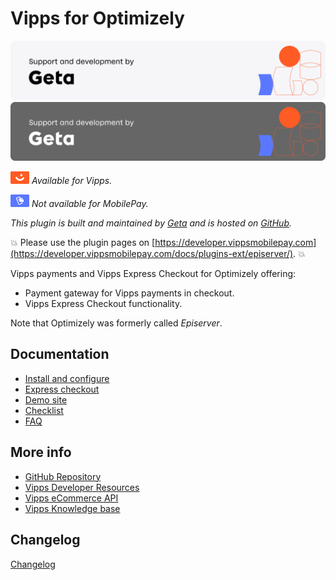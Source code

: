 <!-- START_METADATA
---
title: Vipps for Optimizely
sidebar_label: Introduction
sidebar_position: 1
pagination_next: null
pagination_prev: null
---
END_METADATA -->

# Vipps for Optimizely

![Support and development by Geta ](./docs/images/geta.svg#gh-light-mode-only)![Support and development by Geta](./docs/images/geta_dark.svg#gh-dark-mode-only)

![Vipps](./docs/images/vipps.png) *Available for Vipps.*

![MobilePay](./docs/images/mp.png) *Not available for MobilePay.*

*This plugin is built and maintained by [Geta](https://getadigital.com/?epslanguage=en) and is hosted on [GitHub](https://github.com/vippsas/vipps-episerver).*

<!-- START_COMMENT -->
💥 Please use the plugin pages on [https://developer.vippsmobilepay.com](https://developer.vippsmobilepay.com/docs/plugins-ext/episerver/). 💥
<!-- END_COMMENT -->

Vipps payments and Vipps Express Checkout for Optimizely offering:

- Payment gateway for Vipps payments in checkout.
- Vipps Express Checkout functionality.

Note that Optimizely was formerly called *Episerver*.

## Documentation

- [Install and configure](docs/configure.md)
- [Express checkout](docs/express_checkout.md)
- [Demo site](docs/demo_site.md)
- [Checklist](docs/checklist.md)
- [FAQ](docs/faq.md)

## More info

- [GitHub Repository](https://github.com/vippsas/vipps-episerver)
- [Vipps Developer Resources](https://developer.vippsmobilepay.com/)
- [Vipps eCommerce API](https://developer.vippsmobilepay.com/docs/APIs/ecom-api/)
- [Vipps Knowledge base](https://developer.vippsmobilepay.com/docs/knowledge-base/)

## Changelog

[Changelog](CHANGELOG.md)

